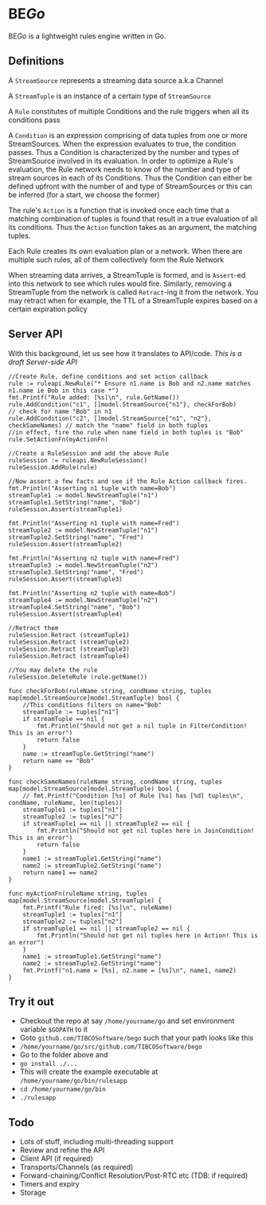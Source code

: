 # BE*Go*

BE*Go* is a lightweight rules engine written in Go.

## Definitions
A `StreamSource` represents a streaming data source a.k.a Channel

A `StreamTuple` is an instance of a certain type of `StreamSource`

A `Rule` constitutes of multiple Conditions and the rule triggers when all its conditions pass

A `Condition` is an expression comprising of data tuples from one or more StreamSources. When the expression evaluates to true, the condition passes. Thus a Condition is characterized by the number and types of StreamSource involved in its evaluation. In order to optimize a Rule's evaluation, the Rule network needs to know of the number and type of stream sources in each of its Conditions. Thus the Condition can either be defined upfront with the number of and type of StreamSources or this can be inferred (for a start, we choose the former)

The rule's `Action` is a function that is invoked once each time that a matching combination of tuples is found that result in a true evaluation of all its conditions. Thus the `Action` function takes as an argument, the matching tuples.

Each Rule creates its own evaluation plan or a network. When there are multiple such rules, all of them collectively form the Rule Network

When streaming data arrives, a StreamTuple is formed, and is `Assert`-ed into this network to see which rules would fire.
Similarly, removing a StreamTuple from the network is called `Retract`-ing it from the network. You may retract when for example, the TTL of a StreamTuple expires based on a certain expiration policy

## Server API
With this background, let us see how it translates to API/code. *This is a draft Server-side API*


	//Create Rule, define conditions and set action callback
	rule := ruleapi.NewRule("* Ensure n1.name is Bob and n2.name matches n1.name ie Bob in this case *")
	fmt.Printf("Rule added: [%s]\n", rule.GetName())
	rule.AddCondition("c1", []model.StreamSource{"n1"}, checkForBob)          // check for name "Bob" in n1
	rule.AddCondition("c2", []model.StreamSource{"n1", "n2"}, checkSameNames) // match the "name" field in both tuples
	//in effect, fire the rule when name field in both tuples is "Bob"
	rule.SetActionFn(myActionFn)

	//Create a RuleSession and add the above Rule
	ruleSession := ruleapi.NewRuleSession()
	ruleSession.AddRule(rule)

	//Now assert a few facts and see if the Rule Action callback fires.
	fmt.Println("Asserting n1 tuple with name=Bob")
	streamTuple1 := model.NewStreamTuple("n1")
	streamTuple1.SetString("name", "Bob")
	ruleSession.Assert(streamTuple1)

	fmt.Println("Asserting n1 tuple with name=Fred")
	streamTuple2 := model.NewStreamTuple("n1")
	streamTuple2.SetString("name", "Fred")
	ruleSession.Assert(streamTuple2)

	fmt.Println("Asserting n2 tuple with name=Fred")
	streamTuple3 := model.NewStreamTuple("n2")
	streamTuple3.SetString("name", "Fred")
	ruleSession.Assert(streamTuple3)

	fmt.Println("Asserting n2 tuple with name=Bob")
	streamTuple4 := model.NewStreamTuple("n2")
	streamTuple4.SetString("name", "Bob")
	ruleSession.Assert(streamTuple4)

    //Retract them
    ruleSession.Retract (streamTuple1)
    ruleSession.Retract (streamTuple2)
    ruleSession.Retract (streamTuple3)
    ruleSession.Retract (streamTuple4)

    //You may delete the rule
    ruleSession.DeleteRule (rule.getName())

    func checkForBob(ruleName string, condName string, tuples map[model.StreamSource]model.StreamTuple) bool {
        //This conditions filters on name="Bob"
        streamTuple := tuples["n1"]
        if streamTuple == nil {
            fmt.Println("Should not get a nil tuple in FilterCondition! This is an error")
            return false
        }
        name := streamTuple.GetString("name")
        return name == "Bob"
    }
    
    func checkSameNames(ruleName string, condName string, tuples map[model.StreamSource]model.StreamTuple) bool {
        // fmt.Printf("Condition [%s] of Rule [%s] has [%d] tuples\n", condName, ruleName, len(tuples))
        streamTuple1 := tuples["n1"]
        streamTuple2 := tuples["n2"]
        if streamTuple1 == nil || streamTuple2 == nil {
            fmt.Println("Should not get nil tuples here in JoinCondition! This is an error")
            return false
        }
        name1 := streamTuple1.GetString("name")
        name2 := streamTuple2.GetString("name")
        return name1 == name2
    }
    
    func myActionFn(ruleName string, tuples map[model.StreamSource]model.StreamTuple) {
        fmt.Printf("Rule fired: [%s]\n", ruleName)
        streamTuple1 := tuples["n1"]
        streamTuple2 := tuples["n2"]
        if streamTuple1 == nil || streamTuple2 == nil {
            fmt.Println("Should not get nil tuples here in Action! This is an error")
        }
        name1 := streamTuple1.GetString("name")
        name2 := streamTuple2.GetString("name")
        fmt.Printf("n1.name = [%s], n2.name = [%s]\n", name1, name2)
    }

## Try it out
* Checkout the repo at say `/home/yourname/go` and set environment variable `$GOPATH` to it
* Goto `github.com/TIBCOSoftware/bego` such that your path looks like this
* `/home/yourname/go/src/github.com/TIBCOSoftware/bego`
* Go to the folder above and 
* `go install ./...`
* This will create the example executable at `/home/yourname/go/bin/rulesapp`
* `cd /home/yourname/go/bin`
* `./rulesapp`


## Todo
* Lots of stuff, including multi-threading support
* Review and refine the API
* Client API (if required)
* Transports/Channels (as required)
* Forward-chaining/Conflict Resolution/Post-RTC etc (TDB: if required)
* Timers and expiry
* Storage 

